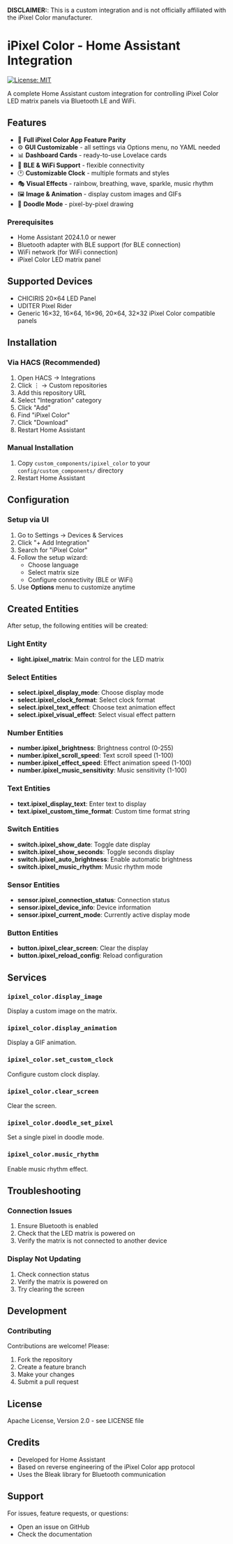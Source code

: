 **DISCLAIMER:**: This is a custom integration and is not officially affiliated with the iPixel Color manufacturer.

# iPixel Color - Home Assistant Integration

[![License: MIT](https://img.shields.io/badge/apache-2-0.svg)](https://opensource.org/licenses/apache-2-0)

A complete Home Assistant custom integration for controlling iPixel Color LED matrix panels via Bluetooth LE and WiFi.

## Features

- 🎨 **Full iPixel Color App Feature Parity**
- ⚙️ **GUI Customizable** - all settings via Options menu, no YAML needed
- 📊 **Dashboard Cards** - ready-to-use Lovelace cards
- 🔌 **BLE & WiFi Support** - flexible connectivity
- 🕐 **Customizable Clock** - multiple formats and styles
- 🎭 **Visual Effects** - rainbow, breathing, wave, sparkle, music rhythm
- 🖼️ **Image & Animation** - display custom images and GIFs
- 🎨 **Doodle Mode** - pixel-by-pixel drawing

### Prerequisites
- Home Assistant 2024.1.0 or newer
- Bluetooth adapter with BLE support (for BLE connection)
- WiFi network (for WiFi connection)
- iPixel Color LED matrix panel
  
## Supported Devices

- CHICIRIS 20×64 LED Panel
- UDITER Pixel Rider
- Generic 16×32, 16×64, 16×96, 20×64, 32×32 iPixel Color compatible panels

## Installation

### Via HACS (Recommended)

1. Open HACS → Integrations
2. Click ⋮ → Custom repositories
3. Add this repository URL
4. Select "Integration" category
5. Click "Add"
6. Find "iPixel Color"
7. Click "Download"
8. Restart Home Assistant

### Manual Installation

1. Copy `custom_components/ipixel_color` to your `config/custom_components/` directory
2. Restart Home Assistant

## Configuration

### Setup via UI

1. Go to Settings → Devices & Services
2. Click "+ Add Integration"
3. Search for "iPixel Color"
4. Follow the setup wizard:
   - Choose language
   - Select matrix size
   - Configure connectivity (BLE or WiFi)
5. Use **Options** menu to customize anytime

## Created Entities

After setup, the following entities will be created:

### Light Entity
- **light.ipixel_matrix**: Main control for the LED matrix

### Select Entities
- **select.ipixel_display_mode**: Choose display mode
- **select.ipixel_clock_format**: Select clock format
- **select.ipixel_text_effect**: Choose text animation effect
- **select.ipixel_visual_effect**: Select visual effect pattern

### Number Entities
- **number.ipixel_brightness**: Brightness control (0-255)
- **number.ipixel_scroll_speed**: Text scroll speed (1-100)
- **number.ipixel_effect_speed**: Effect animation speed (1-100)
- **number.ipixel_music_sensitivity**: Music sensitivity (1-100)

### Text Entities
- **text.ipixel_display_text**: Enter text to display
- **text.ipixel_custom_time_format**: Custom time format string

### Switch Entities
- **switch.ipixel_show_date**: Toggle date display
- **switch.ipixel_show_seconds**: Toggle seconds display
- **switch.ipixel_auto_brightness**: Enable automatic brightness
- **switch.ipixel_music_rhythm**: Music rhythm mode

### Sensor Entities
- **sensor.ipixel_connection_status**: Connection status
- **sensor.ipixel_device_info**: Device information
- **sensor.ipixel_current_mode**: Currently active display mode

### Button Entities
- **button.ipixel_clear_screen**: Clear the display
- **button.ipixel_reload_config**: Reload configuration

## Services

### `ipixel_color.display_image`
Display a custom image on the matrix.

### `ipixel_color.display_animation`
Display a GIF animation.

### `ipixel_color.set_custom_clock`
Configure custom clock display.

### `ipixel_color.clear_screen`
Clear the screen.

### `ipixel_color.doodle_set_pixel`
Set a single pixel in doodle mode.

### `ipixel_color.music_rhythm`
Enable music rhythm effect.

## Troubleshooting

### Connection Issues
1. Ensure Bluetooth is enabled
2. Check that the LED matrix is powered on
3. Verify the matrix is not connected to another device

### Display Not Updating
1. Check connection status
2. Verify the matrix is powered on
3. Try clearing the screen

## Development

### Contributing

Contributions are welcome! Please:
1. Fork the repository
2. Create a feature branch
3. Make your changes
4. Submit a pull request

## License

Apache License, Version 2.0 - see LICENSE file

## Credits

- Developed for Home Assistant
- Based on reverse engineering of the iPixel Color app protocol
- Uses the Bleak library for Bluetooth communication
  
## Support

For issues, feature requests, or questions:
- Open an issue on GitHub
- Check the documentation
